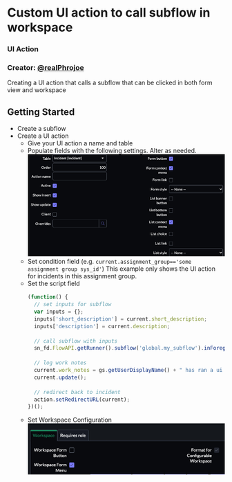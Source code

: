 # Custom UI action to call subflow in workspace

### UI Action

### Creator: [@realPhrojoe](https://github.com/realPhrojoe)

Creating a UI action that calls a subflow that can be clicked in both form view and workspace

## Getting Started

* Create a subflow
* Create a UI action
  - Give your UI action a name and table
  - Populate fields with the following settings. Alter as needed.
    ![ui_action](ui_action.png "UI Action") 
  - Set condition field (e.g. `current.assignment_group=='some assignment group sys_id'`) 
    This example only shows the UI action for incidents in this assignment group.
  - Set the script field
    ```javascript
    (function() {
      // set inputs for subflow
      var inputs = {};
      inputs['short_description'] = current.short_description;
      inputs['description'] = current.description;

      // call subflow with inputs
      sn_fd.FlowAPI.getRunner().subflow('global.my_subflow').inForeground().withInputs(inputs).run();

      // log work notes
      current.work_notes = gs.getUserDisplayName() + " has ran a ui action.";
      current.update();

      // redirect back to incident
      action.setRedirectURL(current); 
    })();
    ```
  - Set Workspace Configuration
  ![workspace](workspace.png "Workspace")
    

